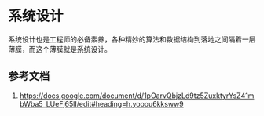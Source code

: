 # 系统设计
系统设计也是工程师的必备素养，各种精妙的算法和数据结构到落地之间隔着一层薄膜，而这个薄膜就是系统设计。



## 参考文档
1. <https://docs.google.com/document/d/1pOarvQbjzLd9tz5ZuxktyrYsZ41mbWba5_LUeFj65lI/edit#heading=h.yooou6kksww9>
